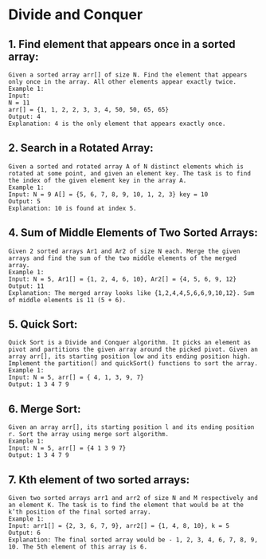# Divide and Conquer

## 1. Find element that appears once in a sorted array:
    Given a sorted array arr[] of size N. Find the element that appears only once in the array. All other elements appear exactly twice. 
    Example 1:
    Input:
    N = 11
    arr[] = {1, 1, 2, 2, 3, 3, 4, 50, 50, 65, 65}
    Output: 4
    Explanation: 4 is the only element that appears exactly once.

## 2. Search in a Rotated Array:
    Given a sorted and rotated array A of N distinct elements which is rotated at some point, and given an element key. The task is to find the index of the given element key in the array A.
    Example 1:
    Input: N = 9 A[] = {5, 6, 7, 8, 9, 10, 1, 2, 3} key = 10
    Output: 5
    Explanation: 10 is found at index 5.

## 4. Sum of Middle Elements of Two Sorted Arrays:
    Given 2 sorted arrays Ar1 and Ar2 of size N each. Merge the given arrays and find the sum of the two middle elements of the merged array.
    Example 1:
    Input: N = 5, Ar1[] = {1, 2, 4, 6, 10}, Ar2[] = {4, 5, 6, 9, 12}
    Output: 11
    Explanation: The merged array looks like {1,2,4,4,5,6,6,9,10,12}. Sum of middle elements is 11 (5 + 6).

## 5. Quick Sort:
    Quick Sort is a Divide and Conquer algorithm. It picks an element as pivot and partitions the given array around the picked pivot. Given an array arr[], its starting position low and its ending position high.
    Implement the partition() and quickSort() functions to sort the array.
    Example 1:
    Input: N = 5, arr[] = { 4, 1, 3, 9, 7}
    Output: 1 3 4 7 9

## 6. Merge Sort:
    Given an array arr[], its starting position l and its ending position r. Sort the array using merge sort algorithm.
    Example 1:
    Input: N = 5, arr[] = {4 1 3 9 7}
    Output: 1 3 4 7 9

## 7. Kth element of two sorted arrays:
    Given two sorted arrays arr1 and arr2 of size N and M respectively and an element K. The task is to find the element that would be at the k’th position of the final sorted array.
    Example 1:
    Input: arr1[] = {2, 3, 6, 7, 9}, arr2[] = {1, 4, 8, 10}, k = 5
    Output: 6
    Explanation: The final sorted array would be - 1, 2, 3, 4, 6, 7, 8, 9, 10. The 5th element of this array is 6.

